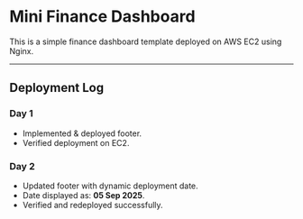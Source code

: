# Mini Finance Dashboard

This is a simple finance dashboard template deployed on AWS EC2 using Nginx.

---

## Deployment Log

### Day 1
- Implemented & deployed footer.
- Verified deployment on EC2.

### Day 2
- Updated footer with dynamic deployment date.
- Date displayed as: **05 Sep 2025**.
- Verified and redeployed successfully.

